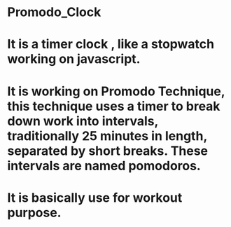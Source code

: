 # Promodo_Clock
# It is a timer clock , like a stopwatch working on javascript.
# It is working on Promodo Technique, this technique uses a timer to break down work into intervals, traditionally 25   minutes in length, separated by short breaks. These intervals are named pomodoros.
# It is basically use for workout purpose.
